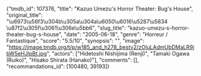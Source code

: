 {"tmdb_id": 107376, "title": "Kazuo Umezu's Horror Theater: Bug's House", "original_title": "\u6973\u56f3\u304b\u305a\u304a\u6050\u6016\u5287\u5834 \u87f2\u305f\u3061\u306e\u5bb6", "slug_title": "kazuo-umezu-s-horror-theater-bug-s-house", "date": "2005-06-18", "genre": "Horreur / Fantastique", "score": "5.5/10", "synopsis": "", "image": "https://image.tmdb.org/t/p/w185_and_h278_bestv2/zOluLAdmUbDMaLR9ibW5eHJlpBt.jpg", "actors": ["Hidetoshi Nishijima (Renji)", "Tamaki Ogawa (Ruiko)", "Hisako Shirata (Hanako)"], "comments": [], "recommandations_id": [100480, 39193]}